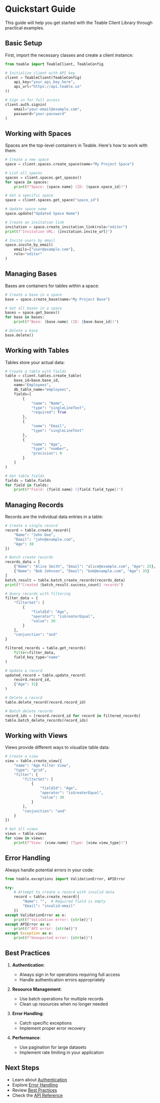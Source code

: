 # Quickstart Guide

This guide will help you get started with the Teable Client Library through practical examples.

## Basic Setup

First, import the necessary classes and create a client instance:

```python
from teable import TeableClient, TeableConfig

# Initialize client with API key
client = TeableClient(TeableConfig(
    api_key="your_api_key_here",
    api_url="https://api.teable.io"
))

# Sign in for full access
client.auth.signin(
    email="your-email@example.com",
    password="your-password"
)
```

## Working with Spaces

Spaces are the top-level containers in Teable. Here's how to work with them:

```python
# Create a new space
space = client.spaces.create_space(name="My Project Space")

# List all spaces
spaces = client.spaces.get_spaces()
for space in spaces:
    print(f"Space: {space.name} (ID: {space.space_id})")

# Get a specific space
space = client.spaces.get_space("space_id")

# Update space name
space.update("Updated Space Name")

# Create an invitation link
invitation = space.create_invitation_link(role="editor")
print(f"Invitation URL: {invitation.invite_url}")

# Invite users by email
space.invite_by_email(
    emails=["user@example.com"],
    role="editor"
)
```

## Managing Bases

Bases are containers for tables within a space:

```python
# Create a base in a space
base = space.create_base(name="My Project Base")

# Get all bases in a space
bases = space.get_bases()
for base in bases:
    print(f"Base: {base.name} (ID: {base.base_id})")

# Delete a base
base.delete()
```

## Working with Tables

Tables store your actual data:

```python
# Create a table with fields
table = client.tables.create_table(
    base_id=base.base_id,
    name="Employees",
    db_table_name="employees",
    fields=[
        {
            "name": "Name",
            "type": "singleLineText",
            "required": True
        },
        {
            "name": "Email",
            "type": "singleLineText"
        },
        {
            "name": "Age",
            "type": "number",
            "precision": 0
        }
    ]
)

# Get table fields
fields = table.fields
for field in fields:
    print(f"Field: {field.name} ({field.field_type})")
```

## Managing Records

Records are the individual data entries in a table:

```python
# Create a single record
record = table.create_record({
    "Name": "John Doe",
    "Email": "john@example.com",
    "Age": 30
})

# Batch create records
records_data = [
    {"Name": "Alice Smith", "Email": "alice@example.com", "Age": 25},
    {"Name": "Bob Johnson", "Email": "bob@example.com", "Age": 35}
]
batch_result = table.batch_create_records(records_data)
print(f"Created {batch_result.success_count} records")

# Query records with filtering
filter_data = {
    "filterSet": [
        {
            "fieldId": "Age",
            "operator": "isGreaterEqual",
            "value": 30
        }
    ],
    "conjunction": "and"
}

filtered_records = table.get_records(
    filter=filter_data,
    field_key_type="name"
)

# Update a record
updated_record = table.update_record(
    record.record_id,
    {"Age": 31}
)

# Delete a record
table.delete_record(record.record_id)

# Batch delete records
record_ids = [record.record_id for record in filtered_records]
table.batch_delete_records(record_ids)
```

## Working with Views

Views provide different ways to visualize table data:

```python
# Create a view
view = table.create_view({
    "name": "Age Filter View",
    "type": "grid",
    "filter": {
        "filterSet": [
            {
                "fieldId": "Age",
                "operator": "isGreaterEqual",
                "value": 30
            }
        ],
        "conjunction": "and"
    }
})

# Get all views
views = table.views
for view in views:
    print(f"View: {view.name} (Type: {view.view_type})")
```

## Error Handling

Always handle potential errors in your code:

```python
from teable.exceptions import ValidationError, APIError

try:
    # Attempt to create a record with invalid data
    record = table.create_record({
        "Name": "",  # Required field is empty
        "Email": "invalid-email"
    })
except ValidationError as e:
    print(f"Validation error: {str(e)}")
except APIError as e:
    print(f"API error: {str(e)}")
except Exception as e:
    print(f"Unexpected error: {str(e)}")
```

## Best Practices

1. **Authentication**:
   - Always sign in for operations requiring full access
   - Handle authentication errors appropriately

2. **Resource Management**:
   - Use batch operations for multiple records
   - Clean up resources when no longer needed

3. **Error Handling**:
   - Catch specific exceptions
   - Implement proper error recovery

4. **Performance**:
   - Use pagination for large datasets
   - Implement rate limiting in your application

## Next Steps

- Learn about [Authentication](../advanced/authentication.md)
- Explore [Error Handling](../advanced/error-handling.md)
- Review [Best Practices](../advanced/best-practices.md)
- Check the [API Reference](../api/client.md)
